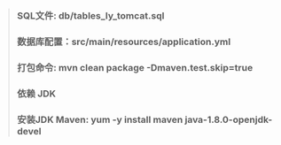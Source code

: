 > ### SQL文件: db/tables_ly_tomcat.sql
> ### 数据库配置：src/main/resources/application.yml
> ### 打包命令: mvn clean package -Dmaven.test.skip=true
> ### 依赖 JDK
> ### 安装JDK Maven: yum -y install maven java-1.8.0-openjdk-devel 
